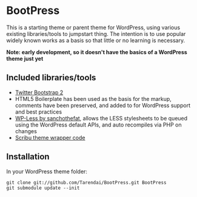BootPress
=============

This is a starting theme or parent theme for WordPress, using various existing libraries/tools to jumpstart thing. The intention is to use popular widely known works as a basis so that little or no learning is necessary.

__Note: early development, so it doesn't have the basics of a WordPress theme just yet__

Included libraries/tools
-------

* [Twitter Bootstrap 2](https://github.com/twitter/bootstrap/)
* HTML5 Boilerplate has been used as the basis for the markup, comments have been preserved, and added to for WordPress support and best practices
* [WP-Less by sanchothefat](https://github.com/sanchothefat/wp-less), allows the LESS stylesheets to be queued using the WordPress default APIs, and auto recompiles via PHP on changes
* [Scribu theme wrapper code](http://scribu.net/wordpress/theme-wrappers.html)

Installation
-------
In your WordPress theme folder:

    git clone git://github.com/Tarendai/BootPress.git BootPress
    git submodule update --init